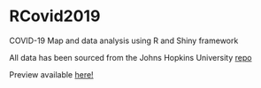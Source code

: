 # RCovid2019
COVID-19 Map and data analysis using R and Shiny framework

All data has been sourced from the Johns Hopkins University [repo](https://github.com/CSSEGISandData)

Preview available [here!](http://atlas.altryx.ca:3838/rcovid2019/)

